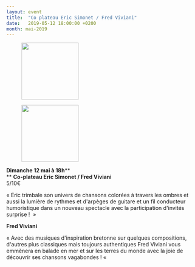 ```yaml
---
layout: event
title:  "Co plateau Eric Simonet / Fred Viviani"
date:   2019-05-12 18:00:00 +0200
month: mai-2019
---
```

<div id='gallery-7' class='gallery galleryid-6259 gallery-columns-3 gallery-size-thumbnail'>
  <figure class='gallery-item'> 
  
  <div class='gallery-icon landscape'>
    <a href='http://localhost/wpagendarts/index.php/2019/12/19/vendredi-22-mai-a-20h-simonet-viviani/viviani/'><img width="150" height="150" src="http://localhost/wpagendarts/wp-content/uploads/2018/08/viviani-150x150.jpg" class="attachment-thumbnail size-thumbnail" alt="" srcset="http://localhost/wpagendarts/wp-content/uploads/2018/08/viviani-150x150.jpg 150w, http://localhost/wpagendarts/wp-content/uploads/2018/08/viviani-300x300.jpg 300w, http://localhost/wpagendarts/wp-content/uploads/2018/08/viviani.jpg 400w" sizes="(max-width: 150px) 100vw, 150px" /></a>
  </div></figure><figure class='gallery-item'> 
  
  <div class='gallery-icon landscape'>
    <a href='http://localhost/wpagendarts/index.php/2019/12/19/vendredi-22-mai-a-20h-simonet-viviani/simonet-2/'><img width="150" height="150" src="http://localhost/wpagendarts/wp-content/uploads/2018/08/simonet-150x150.jpg" class="attachment-thumbnail size-thumbnail" alt="" srcset="http://localhost/wpagendarts/wp-content/uploads/2018/08/simonet-150x150.jpg 150w, http://localhost/wpagendarts/wp-content/uploads/2018/08/simonet-300x300.jpg 300w, http://localhost/wpagendarts/wp-content/uploads/2018/08/simonet.jpg 400w" sizes="(max-width: 150px) 100vw, 150px" /></a>
  </div></figure>
</div>

**Dimanche 12 mai à 18h****  
** **Co-plateau Eric Simonet / Fred Viviani**<span style="font-weight:400;"><br /> </span><span style="font-weight:400;">5/10€</span>

<span style="font-weight:400;">« Eric trimbale son univers de chansons colorées à travers les ombres et aussi la lumière de rythmes et d'arpèges de guitare et un fil conducteur humoristique dans un nouveau spectacle avec la participation d'invités surprise !  » </span>



**Fred Viviani**

<span style="font-weight:400;">« Avec des musiques d'inspiration bretonne sur quelques compositions, d'autres plus classiques mais toujours authentiques Fred Viviani vous emmènera en balade en mer et sur les terres du monde avec la joie de découvrir ses chansons vagabondes ! « </span>